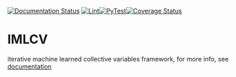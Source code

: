 [![Documentation Status](https://readthedocs.org/projects/imlcv/badge/?version=latest)](https://imlcv.readthedocs.io/en/latest/?badge=latest) [![Lint](https://github.com/DavidDevoogdt/IMLCV/actions/workflows/lint.yml/badge.svg)](https://github.com/DavidDevoogdt/IMLCV/actions/workflows/lint.yml)[![PyTest](https://github.com/DavidDevoogdt/IMLCV/actions/workflows/pytest.yml/badge.svg)](https://github.com/DavidDevoogdt/IMLCV/actions/workflows/pytest.yml)[![Coverage Status](https://coveralls.io/repos/github/DavidDevoogdt/IMLCV/badge.svg?branch=main)](https://coveralls.io/github/DavidDevoogdt/IMLCV?branch=main)

# IMLCV
iterative machine learned collective variables framework, for more info, see [documentation](https://imlcv.readthedocs.io/en/latest/)
